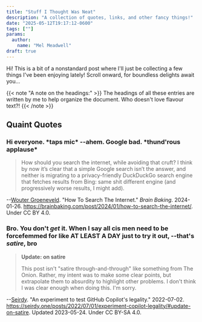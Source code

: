 ```yaml
---
title: "Stuff I Thought Was Neat"
description: "A collection of quotes, links, and other fancy things!"
date: "2025-05-12T19:17:12-0600"
tags: [""]
params:
  author:
    name: "Mel Meadwell"
draft: true
---
```


Hi!
This is a bit of a nonstandard post where I'll just be collecting a few things I've been enjoying lately!
Scroll onward, for boundless delights await you...

{{< note "A note on the headings:" >}}
  The headings of all these entries are written by me to help organize the document.
  Who doesn't love flavour text?!
{{< /note >}}

## Quaint Quotes

### Hi everyone. \*taps mic\* --ahem. Google bad. \*thund'rous applause\*

> How should you search the internet, while avoiding that cruft?
> I think by now it’s clear that a simple Google search isn’t the answer,
> and neither is migrating to a privacy-friendly DuckDuckGo search engine that fetches results from Bing:
> same shit different engine (and progressively worse results, I might add).

--[Wouter Groeneveld](https://brainbaking.com/about). "How To Search The Internet." _Brain Baking_. 2024-01-26. https://brainbaking.com/post/2024/01/how-to-search-the-internet/. Under CC BY 4.0.

### Bro. You don't _get_ it. When I say all cis men need to be forcefemmed for like AT LEAST A DAY just to try it out, --that's _satire_, bro

> **Update: on satire**
> 
> This post isn't "satire through-and-through" like something from The Onion.
> Rather, my intent was to make some clear points, but extrapolate them to absurdity to highlight other problems.
> I don't think I was clear enough when doing this.
> I'm sorry.

--[Seirdy](https://seirdy.one). "An experiment to test GitHub Copilot's legality." 2022-07-02. https://seirdy.one/posts/2022/07/01/experiment-copilot-legality/#update-on-satire. Updated 2023-05-24. Under CC BY-SA 4.0.
